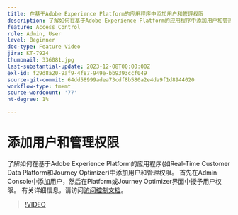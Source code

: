 ```yaml
---
title: 在基于Adobe Experience Platform的应用程序中添加用户和管理权限
description: 了解如何在基于Adobe Experience Platform的应用程序中添加用户和管理权限。
feature: Access Control
role: Admin, User
level: Beginner
doc-type: Feature Video
jira: KT-7924
thumbnail: 336081.jpg
last-substantial-update: 2023-12-08T00:00:00Z
exl-id: f29d8a20-9af9-4f87-949e-bb9393ccf049
source-git-commit: 64dd58999adea73cdf8b580a2e4da9f1d8944020
workflow-type: tm+mt
source-wordcount: '77'
ht-degree: 1%

---
```


# 添加用户和管理权限

了解如何在基于Adobe Experience Platform的应用程序(如Real-Time Customer Data Platform和Journey Optimizer)中添加用户和管理权限。 首先在Admin Console中添加用户，然后在Platform或Journey Optimizer界面中授予用户权限。 有关详细信息，请访问[访问控制文档](https://experienceleague.adobe.com/docs/experience-platform/access-control/home.html?lang=zh-Hans)。

>[!VIDEO](https://video.tv.adobe.com/v/336081?learn=on&enablevpops)
